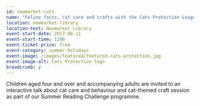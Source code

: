 ```yaml
---
id: newmarket-cats
name: "Feline facts, cat care and crafts with the Cats Protection League"
location: newmarket-library
location-text: Newmarket Library
event-start-date: 2017-08-11
event-start-time: 1100
event-ticket-price: free
event-category: summer-holidays
event-image: /images/featured/featured-cats-protection.jpg
event-image-alt: Cats Protection logo
breadcrumb: y
---
```


Children aged four and over and accompanying adults are invited to an interactive talk about cat care and behaviour and cat-themed craft session as part of our Summer Reading Challenge programme.
